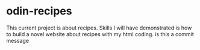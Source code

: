 # odin-recipes
This current project is about recipes.
Skills I will have demonstrated is how to build a novel website about recipes with my html coding.
is this a commit message